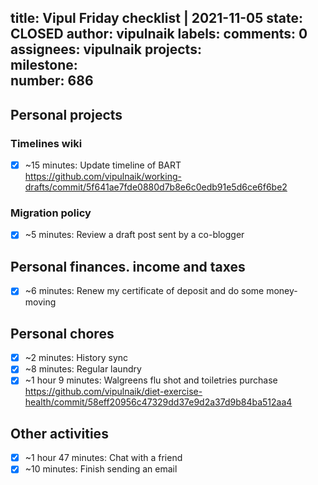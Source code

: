 title:	Vipul Friday checklist | 2021-11-05
state:	CLOSED
author:	vipulnaik
labels:	
comments:	0
assignees:	vipulnaik
projects:	
milestone:	
number:	686
--
## Personal projects

### Timelines wiki

- [x] ~15 minutes: Update timeline of BART https://github.com/vipulnaik/working-drafts/commit/5f641ae7fde0880d7b8e6c0edb91e5d6ce6f6be2

### Migration policy

- [x] ~5 minutes: Review a draft post sent by a co-blogger

## Personal finances. income and taxes

- [x] ~6 minutes: Renew my certificate of deposit and do some money-moving

## Personal chores

- [x] ~2 minutes: History sync
- [x] ~8 minutes: Regular laundry 
- [x] ~1 hour 9 minutes: Walgreens flu shot and toiletries purchase https://github.com/vipulnaik/diet-exercise-health/commit/58eff20956c47329dd37e9d2a37d9b84ba512aa4 

## Other activities

- [x] ~1 hour 47 minutes: Chat with a friend
- [x] ~10 minutes: Finish sending an email 
